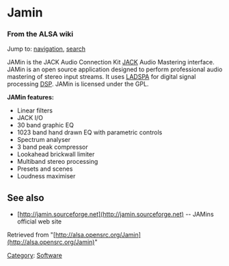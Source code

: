 Jamin
=====

### From the ALSA wiki

Jump to: [navigation](#mw-head), [search](#p-search)

JAMin is the JACK Audio Connection Kit [JACK](/JACK "JACK") Audio
Mastering interface. JAMin is an open source application designed to
perform professional audio mastering of stereo input streams. It uses
[LADSPA](/LADSPA "LADSPA") for digital signal processing
[DSP](?title=DSP&action=edit&redlink=1 "DSP (page does not exist)").
JAMin is licensed under the GPL.

**JAMin features:**

-   Linear filters
-   JACK I/O
-   30 band graphic EQ
-   1023 band hand drawn EQ with parametric controls
-   Spectrum analyser
-   3 band peak compressor
-   Lookahead brickwall limiter
-   Multiband stereo processing
-   Presets and scenes
-   Loudness maximiser

See also
--------

-   [http://jamin.sourceforge.net](http://jamin.sourceforge.net) --
    JAMins official web site

Retrieved from
"[http://alsa.opensrc.org/Jamin](http://alsa.opensrc.org/Jamin)"

[Category](/Special:Categories "Special:Categories"):
[Software](/Category:Software "Category:Software")

